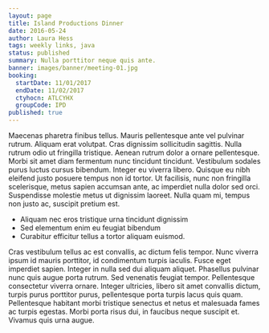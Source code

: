 ```yaml
---
layout: page
title: Island Productions Dinner
date: 2016-05-24
author: Laura Hess
tags: weekly links, java
status: published
summary: Nulla porttitor neque quis ante.
banner: images/banner/meeting-01.jpg
booking:
  startDate: 11/01/2017
  endDate: 11/02/2017
  ctyhocn: ATLCYHX
  groupCode: IPD
published: true
---
```

Maecenas pharetra finibus tellus. Mauris pellentesque ante vel pulvinar rutrum. Aliquam erat volutpat. Cras dignissim sollicitudin sagittis. Nulla rutrum odio ut fringilla tristique. Aenean rutrum dolor a ornare pellentesque. Morbi sit amet diam fermentum nunc tincidunt tincidunt. Vestibulum sodales purus luctus cursus bibendum. Integer eu viverra libero. Quisque eu nibh eleifend justo posuere tempus non id tortor. Ut facilisis, nunc non fringilla scelerisque, metus sapien accumsan ante, ac imperdiet nulla dolor sed orci. Suspendisse molestie metus ut dignissim laoreet. Nulla quam mi, tempus non justo ac, suscipit pretium est.

* Aliquam nec eros tristique urna tincidunt dignissim
* Sed elementum enim eu feugiat bibendum
* Curabitur efficitur tellus a tortor aliquam euismod.

Cras vestibulum tellus ac est convallis, ac dictum felis tempor. Nunc viverra ipsum id mauris porttitor, id condimentum turpis iaculis. Fusce eget imperdiet sapien. Integer in nulla sed dui aliquam aliquet. Phasellus pulvinar nunc quis augue porta rutrum. Sed venenatis feugiat tempor. Pellentesque consectetur viverra ornare. Integer ultricies, libero sit amet convallis dictum, turpis purus porttitor purus, pellentesque porta turpis lacus quis quam. Pellentesque habitant morbi tristique senectus et netus et malesuada fames ac turpis egestas. Morbi porta risus dui, in faucibus neque suscipit et. Vivamus quis urna augue.
